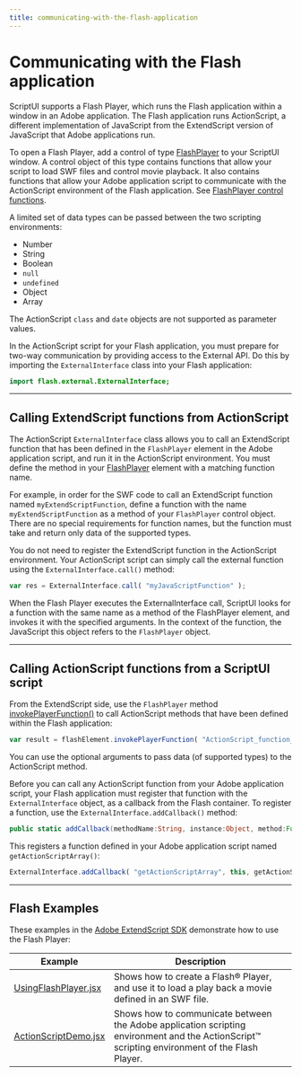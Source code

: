 ```yaml
---
title: communicating-with-the-flash-application
---
```

# Communicating with the Flash application

ScriptUI supports a Flash Player, which runs the Flash application within a window in an Adobe application. The Flash application runs ActionScript, a different implementation of JavaScript from the ExtendScript version of JavaScript that Adobe applications run.

To open a Flash Player, add a control of type [FlashPlayer](types-of-controls.md#flashplayer) to your ScriptUI window. A control object of this type contains functions that allow your script to load SWF files and control movie playback. It also contains functions that allow your Adobe application script to communicate with the ActionScript environment of the Flash application. See [FlashPlayer control functions](control-objects.md#flashplayer-control-functions).

A limited set of data types can be passed between the two scripting environments:

- Number
- String
- Boolean
- `null`
- `undefined`
- Object
- Array

The ActionScript `class` and `date` objects are not supported as parameter values.

In the ActionScript script for your Flash application, you must prepare for two-way communication by providing access to the External API. Do this by importing the `ExternalInterface` class into your Flash application:

```actionscript
import flash.external.ExternalInterface;
```

---

## Calling ExtendScript functions from ActionScript

The ActionScript `ExternalInterface` class allows you to call an ExtendScript function that has been defined in the `FlashPlayer` element in the Adobe application script, and run it in the ActionScript environment. You must define the method in your [FlashPlayer](types-of-controls.md#flashplayer) element with a matching function name.

For example, in order for the SWF code to call an ExtendScript function named `myExtendScriptFunction`, define a function with the name `myExtendScriptFunction` as a method of your `FlashPlayer` control object. There are no special requirements for function names, but the function must take and return only data of the supported types.

You do not need to register the ExtendScript function in the ActionScript environment. Your ActionScript script can simply call the external function using the `ExternalInterface.call()` method:

```javascript
var res = ExternalInterface.call( "myJavaScriptFunction" );
```

When the Flash Player executes the ExternalInterface call, ScriptUI looks for a function with the same name as a method of the FlashPlayer element, and invokes it with the specified arguments. In the context of the function, the JavaScript this object refers to the `FlashPlayer` object.

---

## Calling ActionScript functions from a ScriptUI script

From the ExtendScript side, use the `FlashPlayer` method [invokePlayerFunction()](control-objects.md#invokeplayerfunction) to call ActionScript methods that have been defined within the Flash application:

```javascript
var result = flashElement.invokePlayerFunction( "ActionScript_function_name", [ arg1, ..., argN ] );
```

You can use the optional arguments to pass data (of supported types) to the ActionScript method.

Before you can call any ActionScript function from your Adobe application script, your Flash application must register that function with the `ExternalInterface` object, as a callback from the Flash container. To register a function, use the `ExternalInterface.addCallback()` method:

```actionscript
public static addCallback(methodName:String, instance:Object, method:Function);
```

This registers a function defined in your Adobe application script named `getActionScriptArray()`:

```javascript
ExternalInterface.addCallback( "getActionScriptArray", this, getActionScriptArray );
```

---

## Flash Examples

These examples in the [Adobe ExtendScript SDK](https://github.com/Adobe-CEP/CEP-Resources/tree/master/ExtendScript-Toolkit) demonstrate how to use the Flash Player:

|                                                                   Example                                                                   |                                                                  Description                                                                  |
| ------------------------------------------------------------------------------------------------------------------------------------------- | --------------------------------------------------------------------------------------------------------------------------------------------- |
| [UsingFlashPlayer.jsx](https://github.com/Adobe-CEP/CEP-Resources/blob/master/ExtendScript-Toolkit/Samples/javascript/UsingFlashPlayer.jsx) | Shows how to create a Flash® Player, and use it to load a play back a movie defined in an SWF file.                                           |
| [ActionScriptDemo.jsx](https://github.com/Adobe-CEP/CEP-Resources/blob/master/ExtendScript-Toolkit/Samples/javascript/ActionScriptDemo.jsx) | Shows how to communicate between the Adobe application scripting environment and the ActionScript™ scripting environment of the Flash Player. |
